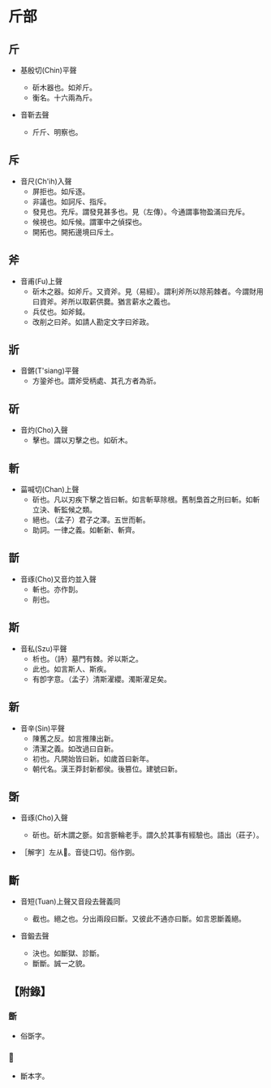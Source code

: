 # 斤部

## 斤

- 基殷切(Chin)平聲
    - 斫木器也。如斧斤。
    - 衡名。十六兩為斤。

- 音靳去聲
    - 斤斤、明察也。

## 斥

- 音尺(Ch'ih)入聲
    - 屏拒也。如斥逐。
    - 非議也。如訶斥、指斥。
    - 發見也。充斥。謂發見甚多也。見（左傳）。今通謂事物盈滿曰充斥。
    - 候視也。如斥候。謂軍中之偵探也。
    - 開拓也。開拓邊境曰斥土。

## 斧

- 音甫(Fu)上聲
    - 斫木之器。如斧斤。又資斧。見（易經）。謂利斧所以除荊棘者。今謂財用曰資斧。斧所以取薪供爨。猶言薪水之義也。
    - 兵仗也。如斧鉞。
    - 改削之曰斧。如請人勘定文字曰斧政。

## 斨

- 音鏘(T'siang)平聲
    - 方銎斧也。謂斧受柄處、其孔方者為斨。

## 斫

- 音灼(Cho)入聲
    - 擊也。謂以刃擊之也。如斫木。

## 斬

- 菑喊切(Chan)上聲
    - 斫也。凡以刃疾下擊之皆曰斬。如言斬草除根。舊制梟首之刑曰斬。如斬立決、斬監候之類。
    - 絕也。（孟子）君子之澤。五世而斬。
    - 助詞。一律之義。如斬新、斬齊。

## 斮

- 音琢(Cho)又音灼並入聲
    - 斬也。亦作剒。
    - 削也。

## 斯

- 音私(Szu)平聲
    - 析也。（詩）墓門有棘。斧以斯之。
    - 此也。如言斯人、斯疾。
    - 有卽字意。（孟子）清斯濯纓。濁斯濯足矣。

## 新

- 音辛(Sin)平聲
    - 陳舊之反。如言推陳出新。
    - 清潔之義。如改過曰自新。
    - 初也。凡開始皆曰新。如歲首曰新年。
    - 朝代名。漢王莽封新都侯。後篡位。建號曰新。

## 斲

- 音琢(Cho)入聲
    - 斫也。斫木謂之斵。如言斵輪老手。謂久於其事有經驗也。語出（莊子）。

- ［解字］左从𠁁。音徒口切。俗作𠠇。

## 斷

- 音短(Tuan)上聲又音段去聲義同
    - 截也。絕之也。分出兩段曰斷。又彼此不通亦曰斷。如言恩斷義絕。

- 音鍛去聲
    - 決也。如斷獄、診斷。
    - 斷斷。誠一之貌。

## 【附錄】

### 斵
- 俗斲字。

### 𣃔
- 斷本字。

